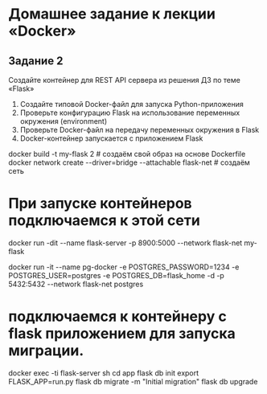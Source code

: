 # Домашнее задание к лекции «Docker»

## Задание 2  
Создайте контейнер для REST API сервера из решения ДЗ по теме «Flask»

1. Создайте типовой Docker-файл для запуска Python-приложения
2. Проверьте конфигурацию Flask на использование переменных окружения (environment)
3. Проверьте Docker-файл на передачу переменных окружения в Flask
4. Docker-контейнер запускается с приложением Flask

docker build -t my-flask 2   # создаём свой образ на основе Dockerfile
docker network create --driver=bridge --attachable flask-net  # создаём сеть
# При запуске контейнеров подключаемся к этой сети
docker run -dit --name flask-server -p 8900:5000 --network flask-net my-flask

docker run -it --name pg-docker -e POSTGRES_PASSWORD=1234 -e POSTGRES_USER=postgres -e POSTGRES_DB=flask_home -d -p 5432:5432 --network flask-net postgres
# подключаемся к контейнеру с flask приложением для запуска миграции.
docker exec -ti flask-server sh
    cd app
    flask db init
    export FLASK_APP=run.py
    flask db migrate -m "Initial migration"
    flask db upgrade
